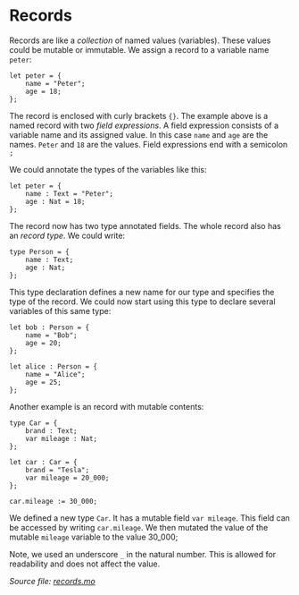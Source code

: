 # Records

Records are like a *collection* of named values (variables). These values could be mutable or immutable. We assign a record to a variable name `peter`:

```motoko
let peter = {
    name = "Peter";
    age = 18;
};
```

The record is enclosed with curly brackets `{}`. The example above is a named record with two *field expressions*. A field expression consists of a variable name and its assigned value. In this case `name` and `age` are the names. `Peter` and `18` are the values. Field expressions end with a semicolon `;`

We could annotate the types of the variables like this:

```motoko
let peter = {
    name : Text = "Peter";
    age : Nat = 18;
};
```

The record now has two type annotated fields. The whole record also has an *record type*. We could write:

```motoko
type Person = {
    name : Text;
    age : Nat;
};
```

This type declaration defines a new name for our type and specifies the type of the record. We could now start using this type to declare several variables of this same type:

```motoko
let bob : Person = {
    name = "Bob";
    age = 20;
};

let alice : Person = {
    name = "Alice";
    age = 25;
};  
```

Another example is an record with mutable contents:

```motoko
type Car = {
    brand : Text;
    var mileage : Nat;
};

let car : Car = {
    brand = "Tesla";
    var mileage = 20_000;
};

car.mileage := 30_000;
```

We defined a new type `Car`. It has a mutable field `var mileage`. This field can be accessed by writing `car.mileage`. We then mutated the value of the mutable `mileage` variable to the value 30_000; 

Note, we used an underscore `_` in the natural number. This is allowed for readability and does not affect the value.

*Source file: [records.mo](records.mo)*